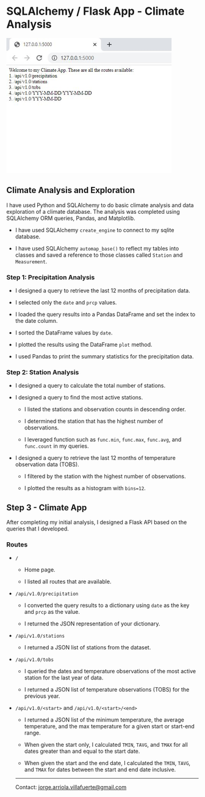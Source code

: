 # SQLAlchemy / Flask App - Climate Analysis

![Screenshot](Resources/Screenshot.JPG)

## Climate Analysis and Exploration

I have used Python and SQLAlchemy to do basic climate analysis and data exploration of a climate database. The analysis was completed using SQLAlchemy ORM queries, Pandas, and Matplotlib.

* I have used SQLAlchemy `create_engine` to connect to my sqlite database.

* I have used SQLAlchemy `automap_base()` to reflect my tables into classes and saved a reference to those classes called `Station` and `Measurement`.

### Step 1:  Precipitation Analysis

* I designed a query to retrieve the last 12 months of precipitation data.

* I selected only the `date` and `prcp` values.

* I loaded the query results into a Pandas DataFrame and set the index to the date column.

* I sorted the DataFrame values by `date`.

* I plotted the results using the DataFrame `plot` method.

* I used Pandas to print the summary statistics for the precipitation data.

### Step 2: Station Analysis

* I designed a query to calculate the total number of stations.

* I designed a query to find the most active stations.

  * I listed the stations and observation counts in descending order.

  * I determined the station that has the highest number of observations.

  * I leveraged function such as `func.min`, `func.max`, `func.avg`, and `func.count` in my queries.

* I designed a query to retrieve the last 12 months of temperature observation data (TOBS).

  * I filtered by the station with the highest number of observations.

  * I plotted the results as a histogram with `bins=12`.

## Step 3 - Climate App

After completing my initial analysis, I designed a Flask API based on the queries that I developed.

### Routes

* `/`

  * Home page.

  * I listed all routes that are available.

* `/api/v1.0/precipitation`

  * I converted the query results to a dictionary using `date` as the key and `prcp` as the value.

  * I returned the JSON representation of your dictionary.

* `/api/v1.0/stations`

  * I returned a JSON list of stations from the dataset.

* `/api/v1.0/tobs`
  * I queried the dates and temperature observations of the most active station for the last year of data.
  
  * I returned a JSON list of temperature observations (TOBS) for the previous year.

* `/api/v1.0/<start>` and `/api/v1.0/<start>/<end>`

  * I returned a JSON list of the minimum temperature, the average temperature, and the max temperature for a given start or start-end range.

  * When given the start only, I calculated `TMIN`, `TAVG`, and `TMAX` for all dates greater than and equal to the start date.

  * When given the start and the end date, I calculated the `TMIN`, `TAVG`, and `TMAX` for dates between the start and end date inclusive.

  -------
  
  Contact: jorge.arriola.villafuerte@gmail.com
